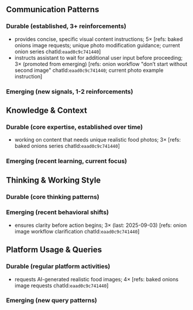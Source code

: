 ## Communication Patterns
### Durable (established, 3+ reinforcements)
- provides concise, specific visual content instructions; 5× [refs: baked onions image requests; unique photo modification guidance; current onion series chatId:`eaad0c9c741440`]
- instructs assistant to wait for additional user input before proceeding; 3× (promoted from emerging) [refs: onion workflow "don’t start without second image" chatId:`eaad0c9c741440`; current photo example instruction]

### Emerging (new signals, 1-2 reinforcements)

## Knowledge & Context
### Durable (core expertise, established over time)
- working on content that needs unique realistic food photos; 3× [refs: baked onions series chatId:`eaad0c9c741440`]

### Emerging (recent learning, current focus)

## Thinking & Working Style
### Durable (core thinking patterns)

### Emerging (recent behavioral shifts)
- ensures clarity before action begins; 3× (last: 2025-09-03) [refs: onion image workflow clarification chatId:`eaad0c9c741440`]

## Platform Usage & Queries
### Durable (regular platform activities)
- requests AI-generated realistic food images; 4× [refs: baked onions image requests chatId:`eaad0c9c741440`]

### Emerging (new query patterns)